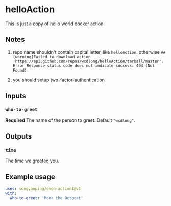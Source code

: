 # helloAction

This is just a copy of hello world docker action.     


## Notes
1. repo name shouldn't contain capital letter, like `helloAction`. otherwise 
`##[warning]Failed to download action 'https://api.github.com/repos/wxdlong/helloAction/tarball/master'. Error Response status code does not indicate success: 404 (Not Found).`

2. you should setup [two-factor-authentication](https://help.github.com/en/articles/configuring-two-factor-authentication)

## Inputs

### `who-to-greet`

**Required** The name of the person to greet. Default `"wxdlong"`.

## Outputs

### `time`

The time we greeted you.

## Example usage

```yaml
uses: songyanping/even-action1@v1
with:
  who-to-greet: 'Mona the Octocat'
```